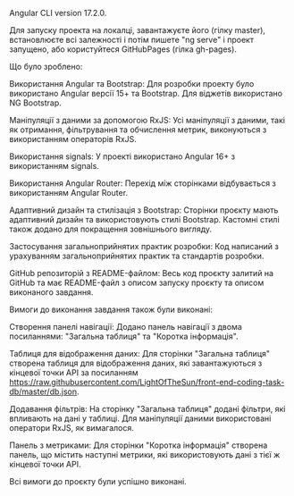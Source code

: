 Angular CLI version 17.2.0.

Для запуску проекта на локалці, завантажуєте його (гілку master), встановлюєте всі залежності і потім пишете "ng serve" і проект запущено, або користуйтеся GitHubPages (гілка gh-pages).

Що було зроблено:

Використання Angular та Bootstrap: Для розробки проекту було використано Angular версії 15+ та Bootstrap. Для віджетів використано NG Bootstrap.

Маніпуляції з даними за допомогою RxJS: Усі маніпуляції з даними, такі як отримання, фільтрування та обчислення метрик, виконуються з використанням операторів RxJS.

Використання signals: У проекті використано Angular 16+ з використанням signals.

Використання Angular Router: Перехід між сторінками відбувається з використанням Angular Router.

Адаптивний дизайн та стилізація з Bootstrap: Сторінки проєкту мають адаптивний дизайн та використовують стилі Bootstrap. Кастомні стилі також додано для покращення зовнішнього вигляду.

Застосування загальноприйнятих практик розробки: Код написаний з урахуванням загальноприйнятих практик та стандартів розробки.

GitHub репозиторій з README-файлом: Весь код проєкту залитий на GitHub та має README-файл з описом запуску проєкту та описом виконаного завдання.

Вимоги до виконання завдання також були виконані:

Створення панелі навігації: Додано панель навігації з двома посиланнями: "Загальна таблиця" та "Коротка інформація".

Таблиця для відображення даних: Для сторінки "Загальна таблиця" створена таблиця для відображення даних, які завантажуються з кінцевої точки API за посиланням https://raw.githubusercontent.com/LightOfTheSun/front-end-coding-task-db/master/db.json.

Додавання фільтрів: На сторінку "Загальна таблиця" додані фільтри, які впливають на дані у таблиці. Для маніпуляції даними використовані оператори RxJS, як вимагалося.

Панель з метриками: Для сторінки "Коротка інформація" створена панель, що містить наступні метрики, які використовують дані з тієї ж кінцевої точки API.

Всі вимоги до проєкту були успішно виконані.
